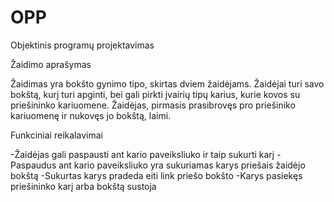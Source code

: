 # OPP
Objektinis programų projektavimas

  Žaidimo aprašymas

Žaidimas yra bokšto gynimo tipo, skirtas dviem žaidėjams. Žaidėjai turi savo bokštą, kurį turi apginti, bei gali pirkti įvairių tipų karius, kurie kovos su priešininko kariuomene. Žaidėjas, pirmasis prasibrovęs pro priešiniko kariuomenę ir nukovęs jo bokštą, laimi. 

  Funkciniai reikalavimai

-Žaidėjas gali paspausti ant kario paveiksliuko ir taip sukurti karį
-Paspaudus ant kario paveiksliuko yra sukuriamas karys priešais žaidėjo bokštą
-Sukurtas karys pradeda eiti link priešo bokšto
-Karys pasiekęs priešininko karį arba bokštą sustoja
